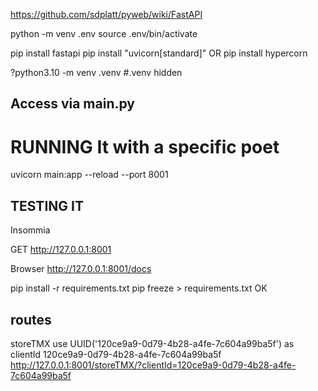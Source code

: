 https://github.com/sdplatt/pyweb/wiki/FastAPI


python -m venv .env
source .env/bin/activate

pip install fastapi
pip install "uvicorn[standard]" OR pip install hypercorn

?python3.10 -m venv .venv #.venv hidden


## Access via main.py


# RUNNING It with a specific poet

uvicorn main:app --reload --port 8001

## TESTING IT

Insommia

GET http://127.0.0.1:8001 

Browser
http://127.0.0.1:8001/docs


pip install -r requirements.txt
pip freeze > requirements.txt OK

## routes
storeTMX
use 
UUID('120ce9a9-0d79-4b28-a4fe-7c604a99ba5f') as clientId
120ce9a9-0d79-4b28-a4fe-7c604a99ba5f
http://127.0.0.1:8001/storeTMX/?clientId=120ce9a9-0d79-4b28-a4fe-7c604a99ba5f